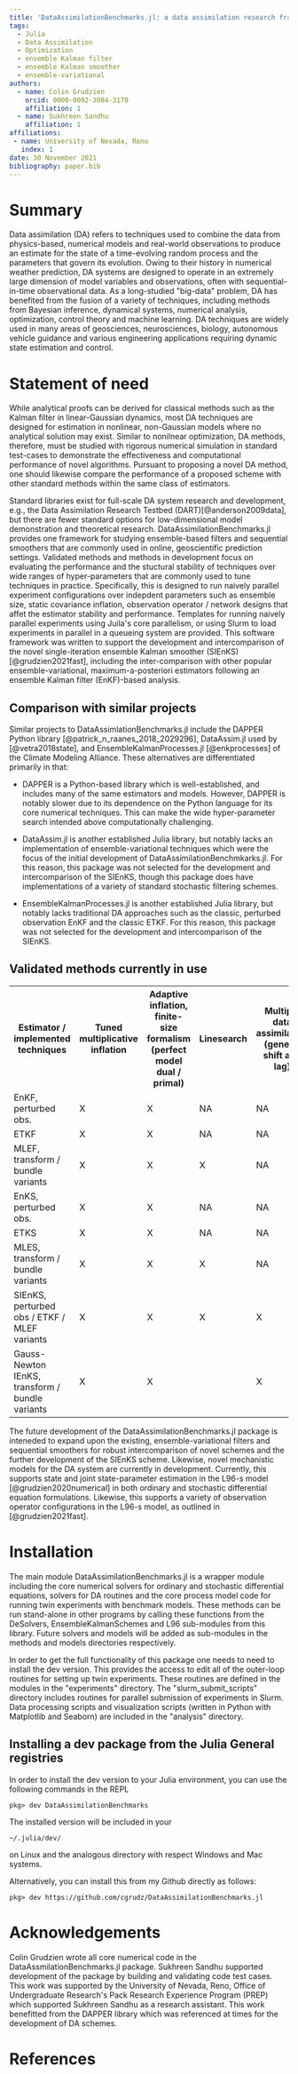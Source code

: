 ```yaml
---
title: 'DataAssimilationBenchmarks.jl: a data assimilation research framework.'
tags:
  - Julia
  - Data Assimilation
  - Optimization
  - ensemble Kalman filter
  - ensemble Kalman smoother
  - ensemble-variational
authors:
  - name: Colin Grudzien
    orcid: 0000-0002-3084-3178
    affiliation: 1 
  - name: Sukhreen Sandhu 
    affiliation: 1
affiliations:
 - name: University of Nevada, Reno
   index: 1
date: 30 November 2021
bibliography: paper.bib
---
```


# Summary

Data assimilation (DA) refers to techniques used to combine the data from physics-based,
numerical models and real-world observations to produce an estimate for the state of a
time-evolving random process and the parameters that govern its evolution. Owing to their
history in numerical weather prediction, DA systems are designed to operate in an extremely
large dimension of model variables and observations, often with sequential-in-time observational
data. As a long-studied "big-data" problem, DA has benefited from the fusion of a variety
of techniques, including methods from Bayesian inference, dynamical systems, numerical analysis,
optimization, control theory and machine learning. DA techniques are widely used in many
areas of geosciences, neurosciences, biology, autonomous vehicle guidance and various
engineering applications requiring dynamic state estimation and control.

# Statement of need

While analytical proofs can be derived for classical methods such as the Kalman filter
in linear-Gaussian dynamics, most DA techniques are designed for estimation in nonlinear,
non-Gaussian models where no analytical solution may exist.  Similar to nonilnear optimization,
DA methods, therefore, must be studied with rigorous numerical simulation in standard test-cases
to demonstrate the effectiveness and computational performance of novel algorithms.  Pursuant
to proposing a novel DA method, one should likewise compare the performance of a proposed scheme
with other standard methods within the same class of estimators.

Standard libraries exist for full-scale DA system research and development, e.g.,
the Data Assimilation Research Testbed (DART)[@anderson2009data], but
there are fewer standard options for low-dimensional model demonstration and theoretical
research.  DataAssimilationBenchmarks.jl provides one framework for studying ensemble-based
filters and sequential smoothers that are commonly used in online, geoscientific prediction
settings.  Validated methods and methods in development focus on evaluating the performance
and the stuctural stability of techniques over wide ranges of hyper-parameters that are
commonly used to tune techniques in practice.  Specifically, this is designed to run naively
parallel experiment configurations over indepdent parameters such as ensemble size, static
covariance inflation, observation operator / network designs that affet the estimator
stability and performance.  Templates for running naively parallel experiments using Juila's
core parallelism, or using Slurm to load experiments in parallel in a queueing system are
provided.  This software framework was written to support the development and intercomparison
of the novel single-iteration ensemble Kalman smoother (SIEnKS) [@grudzien2021fast], including
the inter-comparison with other popular ensemble-variational, maximum-a-posteriori estimators
following an ensemble Kalman filter (EnKF)-based analysis.

## Comparison with similar projects

Similar projects to DataAssimlationBenchmarks.jl include the DAPPER Python library
[@patrick_n_raanes_2018_2029296], DataAssim.jl used by [@vetra2018state], and
EnsembleKalmanProcesses.jl [@enkprocesses] of the Climate Modeling Alliance.  These alternatives
are differentiated primarily in that:
  * DAPPER is a Python-based library which is well-established, and includes many of the same
	estimators and models. However, DAPPER is notably slower due to its dependence on the Python
	language for its core numerical techniques.  This can make the wide hyper-parameter search
	intended above computationally challenging.
	
  * DataAssim.jl is another established Julia library, but notably lacks an implementation
	of ensemble-variational techniques which were the focus of the initial development of
	DataAssimilationBenchmkarks.jl.  For this reason, this package was not selected for the 
	development and intercomparison of the SIEnKS, though this package does have implementations
	of a variety of standard stochastic filtering schemes.
	
  * EnsembleKalmanProcesses.jl is another established Julia library, but notably lacks
	traditional DA approaches such as the classic, perturbed observation EnKF and the classic
	ETKF.  For this reason, this package was not selected for the development and intercomparison
	of the SIEnKS.

## Validated methods currently in use

<table>
<tr>
	<th>Estimator / implemented techniques</th>
	<th>Tuned multiplicative inflation</th>
	<th>Adaptive inflation, finite-size formalism (perfect model dual / primal)</th>
	<th>Linesearch</th>
	<th>Multiple data assimilation (general shift and lag)</th>
</tr>
<tr>
  <td>EnKF, perturbed obs.</td><td>X</td><td>X</td><td>NA</td><td>NA</td>
</tr>
<tr>
  <td>ETKF</td><td>X</td><td>X</td><td>NA</td><td>NA</td>
</tr>
<tr>
  <td>MLEF, transform / bundle variants</td><td>X</td><td>X</td><td>X</td><td>NA</td>
</tr>
<tr>
  <td>EnKS, perturbed obs.</td><td>X</td><td>X</td><td>NA</td><td>NA</td>
</tr>
<tr>
  <td>ETKS</td><td>X</td><td>X</td><td>NA</td><td>NA</td>
</tr>
<tr>
  <td>MLES, transform / bundle variants</td><td>X</td><td>X</td><td>X</td><td>NA</td>
</tr>
<tr>
  <td>SIEnKS, perturbed obs / ETKF / MLEF variants</td><td>X</td><td>X</td><td>X</td><td>X</td>
</tr>
<tr>
  <td>Gauss-Newton IEnKS, transform / bundle variants</td><td>X</td><td>X</td><td></td><td>X</td>
</tr>
</table>

The future development of the DataAssimilationBenchmarks.jl package is inteneded to expand upon
the existing, ensemble-variational filters and sequential smoothers for robust intercomparison of
novel schemes and the further development of the SIEnKS scheme.  Likewise, novel mechanistic models
for the DA system are currently in development. Currently, this supports state and joint
state-parameter estimation in the L96-s model [@grudzien2020numerical] in both ordinary
and stochastic differential equation formulations.  Likewise, this supports a variety of observation
operator configurations in the L96-s model, as outlined in [@grudzien2021fast].

# Installation

The main module DataAssimilationBenchmarks.jl is a wrapper module including the core numerical solvers 
for ordinary and stochastic differential equations, solvers for DA routines and the core 
process model code for running twin experiments with benchmark models. These methods can be run 
stand-alone in other programs by calling these functions from the DeSolvers, EnsembleKalmanSchemes and 
L96 sub-modules from this library. Future solvers and models will be added as sub-modules in the methods
and models directories respectively. 

In order to get the full functionality of this package one needs to 
need to install the dev version.  This provides the access to edit all of the outer-loop routines for 
setting up twin experiments. These routines are defined in the modules in the "experiments" directory.
The "slurm_submit_scripts" directory includes routines for parallel submission of experiments in Slurm.
Data processing scripts and visualization scripts (written in Python with Matplotlib and Seaborn) are 
included in the "analysis" directory.

## Installing a dev package from the Julia General registries 

In order to install the dev version to your Julia environment, you can use the following commands in the REPL

```{julia}
pkg> dev DataAssimilationBenchmarks
```

The installed version will be included in your

```
~/.julia/dev/
```
on Linux and the analogous directory with respect Windows and Mac systems.

Alternatively, you can install this from my Github directly as follows:
```{julia}
pkg> dev https://github.com/cgrudz/DataAssimilationBenchmarks.jl
```

# Acknowledgements
Colin Grudzien wrote all core numerical code in the DataAssmilationBenchmarks.jl package.  Sukhreen
Sandhu supported development of the package by building and validating code test cases.  This work
was supported by the University of Nevada, Reno, Office of Undergraduate Research's
Pack Research Experience Program (PREP) which supported Sukhreen Sandhu as a research assistant.
This work benefitted from the DAPPER library which was referenced at times for the development
of DA schemes.

# References
